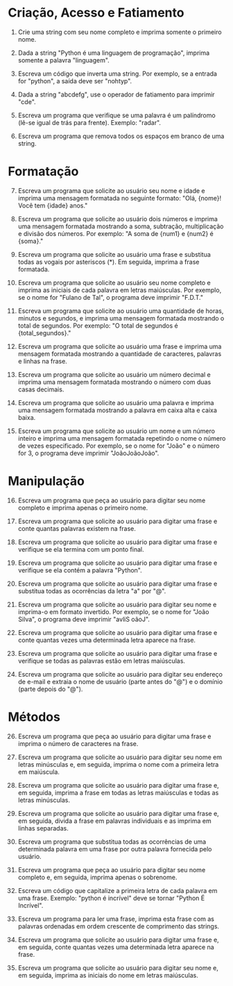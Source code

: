 # Criação, Acesso e Fatiamento

1. Crie uma string com seu nome completo e imprima somente o primeiro nome.

2. Dada a string "Python é uma linguagem de programação", imprima somente a palavra "linguagem".

3. Escreva um código que inverta uma string. Por exemplo, se a entrada for "python", a saída deve ser "nohtyp".

4. Dada a string "abcdefg", use o operador de fatiamento para imprimir "cde".

5. Escreva um programa que verifique se uma palavra é um palíndromo (lê-se igual de trás para frente). Exemplo: "radar".

6. Escreva um programa que remova todos os espaços em branco de uma string.

# Formatação

7. Escreva um programa que solicite ao usuário seu nome e idade e imprima uma mensagem formatada no seguinte formato: "Olá, {nome}! Você tem {idade} anos."

8. Escreva um programa que solicite ao usuário dois números e imprima uma mensagem formatada mostrando a soma, subtração, multiplicação e divisão dos números. Por exemplo: "A soma de {num1} e {num2} é {soma}."

9. Escreva um programa que solicite ao usuário uma frase e substitua todas as vogais por asteriscos (\*). Em seguida, imprima a frase formatada.

10. Escreva um programa que solicite ao usuário seu nome completo e imprima as iniciais de cada palavra em letras maiúsculas. Por exemplo, se o nome for "Fulano de Tal", o programa deve imprimir "F.D.T."

11. Escreva um programa que solicite ao usuário uma quantidade de horas, minutos e segundos, e imprima uma mensagem formatada mostrando o total de segundos. Por exemplo: "O total de segundos é {total_segundos}."

12. Escreva um programa que solicite ao usuário uma frase e imprima uma mensagem formatada mostrando a quantidade de caracteres, palavras e linhas na frase.

13. Escreva um programa que solicite ao usuário um número decimal e imprima uma mensagem formatada mostrando o número com duas casas decimais.

14. Escreva um programa que solicite ao usuário uma palavra e imprima uma mensagem formatada mostrando a palavra em caixa alta e caixa baixa.

15. Escreva um programa que solicite ao usuário um nome e um número inteiro e imprima uma mensagem formatada repetindo o nome o número de vezes especificado. Por exemplo, se o nome for "João" e o número for 3, o programa deve imprimir "JoãoJoãoJoão".

# Manipulação

16. Escreva um programa que peça ao usuário para digitar seu nome completo e imprima apenas o primeiro nome.

17. Escreva um programa que solicite ao usuário para digitar uma frase e conte quantas palavras existem na frase.

18. Escreva um programa que solicite ao usuário para digitar uma frase e verifique se ela termina com um ponto final.

19. Escreva um programa que solicite ao usuário para digitar uma frase e verifique se ela contém a palavra "Python".

20. Escreva um programa que solicite ao usuário para digitar uma frase e substitua todas as ocorrências da letra "a" por "@".

21. Escreva um programa que solicite ao usuário para digitar seu nome e imprima-o em formato invertido. Por exemplo, se o nome for "João Silva", o programa deve imprimir "avliS oãoJ".

22. Escreva um programa que solicite ao usuário para digitar uma frase e conte quantas vezes uma determinada letra aparece na frase.

23. Escreva um programa que solicite ao usuário para digitar uma frase e verifique se todas as palavras estão em letras maiúsculas.

24. Escreva um programa que solicite ao usuário para digitar seu endereço de e-mail e extraia o nome de usuário (parte antes do "@") e o domínio (parte depois do "@").

# Métodos

26. Escreva um programa que peça ao usuário para digitar uma frase e imprima o número de caracteres na frase.

27. Escreva um programa que solicite ao usuário para digitar seu nome em letras minúsculas e, em seguida, imprima o nome com a primeira letra em maiúscula.

28. Escreva um programa que solicite ao usuário para digitar uma frase e, em seguida, imprima a frase em todas as letras maiúsculas e todas as letras minúsculas.

29. Escreva um programa que solicite ao usuário para digitar uma frase e, em seguida, divida a frase em palavras individuais e as imprima em linhas separadas.

30. Escreva um programa que substitua todas as ocorrências de uma determinada palavra em uma frase por outra palavra fornecida pelo usuário.

31. Escreva um programa que peça ao usuário para digitar seu nome completo e, em seguida, imprima apenas o sobrenome.

32. Escreva um código que capitalize a primeira letra de cada palavra em uma frase. Exemplo: "python é incrível" deve se tornar "Python É Incrível".

33. Escreva um programa para ler uma frase, imprima esta frase com as palavras ordenadas em ordem crescente de comprimento das strings.

34. Escreva um programa que solicite ao usuário para digitar uma frase e, em seguida, conte quantas vezes uma determinada letra aparece na frase.

35. Escreva um programa que solicite ao usuário para digitar seu nome e, em seguida, imprima as iniciais do nome em letras maiúsculas.

